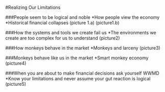 #Realizing Our Limitations

###People seem to be logical and noble
*How people view the economy
*Historical financial collapses
(picture 1.a)
(picture1.b)

###How the systems and tools we create fail us
*The environments we create are too complex for us to understand
(picture2)

###How monkeys behave in the market
*Monkeys and larceny
(picture3)

###Monkeys behave like us in the market
*Smart monkey economy
(picture4)

###When you are about to make financial decisions ask yourself WWMD
*Know your limitations and never assume your gut reaction is logical
(picture5)
